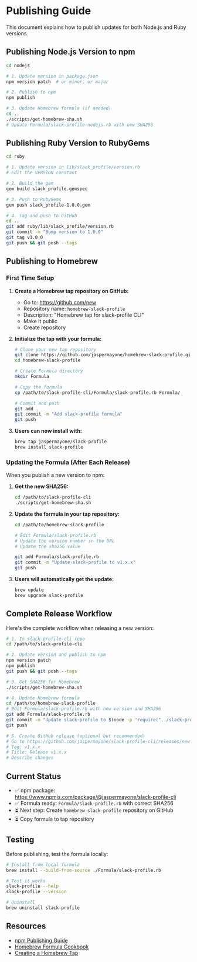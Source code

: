 # Publishing Guide

This document explains how to publish updates for both Node.js and Ruby versions.

## Publishing Node.js Version to npm

```bash
cd nodejs

# 1. Update version in package.json
npm version patch  # or minor, or major

# 2. Publish to npm
npm publish

# 3. Update Homebrew formula (if needed)
cd ..
./scripts/get-homebrew-sha.sh
# Update Formula/slack-profile-nodejs.rb with new SHA256
```

## Publishing Ruby Version to RubyGems

```bash
cd ruby

# 1. Update version in lib/slack_profile/version.rb
# Edit the VERSION constant

# 2. Build the gem
gem build slack_profile.gemspec

# 3. Push to RubyGems
gem push slack_profile-1.0.0.gem

# 4. Tag and push to GitHub
cd ..
git add ruby/lib/slack_profile/version.rb
git commit -m "Bump version to 1.0.0"
git tag v1.0.0
git push && git push --tags
```

## Publishing to Homebrew

### First Time Setup

1. **Create a Homebrew tap repository on GitHub:**
   - Go to: https://github.com/new
   - Repository name: `homebrew-slack-profile`
   - Description: "Homebrew tap for slack-profile CLI"
   - Make it public
   - Create repository

2. **Initialize the tap with your formula:**
   ```bash
   # Clone your new tap repository
   git clone https://github.com/jaspermayone/homebrew-slack-profile.git
   cd homebrew-slack-profile

   # Create Formula directory
   mkdir Formula

   # Copy the formula
   cp /path/to/slack-profile-cli/Formula/slack-profile.rb Formula/

   # Commit and push
   git add .
   git commit -m "Add slack-profile formula"
   git push
   ```

3. **Users can now install with:**
   ```bash
   brew tap jaspermayone/slack-profile
   brew install slack-profile
   ```

### Updating the Formula (After Each Release)

When you publish a new version to npm:

1. **Get the new SHA256:**
   ```bash
   cd /path/to/slack-profile-cli
   ./scripts/get-homebrew-sha.sh
   ```

2. **Update the formula in your tap repository:**
   ```bash
   cd /path/to/homebrew-slack-profile

   # Edit Formula/slack-profile.rb
   # Update the version number in the URL
   # Update the sha256 value

   git add Formula/slack-profile.rb
   git commit -m "Update slack-profile to v1.x.x"
   git push
   ```

3. **Users will automatically get the update:**
   ```bash
   brew update
   brew upgrade slack-profile
   ```

## Complete Release Workflow

Here's the complete workflow when releasing a new version:

```bash
# 1. In slack-profile-cli repo
cd /path/to/slack-profile-cli

# 2. Update version and publish to npm
npm version patch
npm publish
git push && git push --tags

# 3. Get SHA256 for Homebrew
./scripts/get-homebrew-sha.sh

# 4. Update Homebrew formula
cd /path/to/homebrew-slack-profile
# Edit Formula/slack-profile.rb with new version and SHA256
git add Formula/slack-profile.rb
git commit -m "Update slack-profile to $(node -p 'require("../slack-profile-cli/package.json").version')"
git push

# 5. Create GitHub release (optional but recommended)
# Go to https://github.com/jaspermayone/slack-profile-cli/releases/new
# Tag: v1.x.x
# Title: Release v1.x.x
# Describe changes
```

## Current Status

- ✅ npm package: https://www.npmjs.com/package/@jaspermayone/slack-profile-cli
- ✅ Formula ready: `Formula/slack-profile.rb` with correct SHA256
- ⏳ Next step: Create `homebrew-slack-profile` repository on GitHub
- ⏳ Copy formula to tap repository

## Testing

Before publishing, test the formula locally:

```bash
# Install from local formula
brew install --build-from-source ./Formula/slack-profile.rb

# Test it works
slack-profile --help
slack-profile --version

# Uninstall
brew uninstall slack-profile
```

## Resources

- [npm Publishing Guide](https://docs.npmjs.com/cli/v9/commands/npm-publish)
- [Homebrew Formula Cookbook](https://docs.brew.sh/Formula-Cookbook)
- [Creating a Homebrew Tap](https://docs.brew.sh/How-to-Create-and-Maintain-a-Tap)
